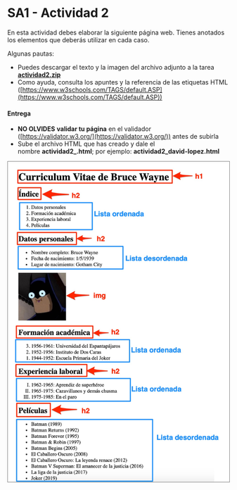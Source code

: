 # SA1 - Actividad 2

En esta actividad debes elaborar la siguiente página web. Tienes anotados los elementos que deberás utilizar en cada caso.

Algunas pautas:

*   Puedes descargar el texto y la imagen del archivo adjunto a la tarea [**actividad2.zip**](./actividad2.zip)
*   Como ayuda, consulta los apuntes y la referencia de las etiquetas HTML ([https://www.w3schools.com/TAGS/default.ASP](https://www.w3schools.com/TAGS/default.ASP))

#### **Entrega**

*   **NO OLVIDES** **validar tu página** en el validador ([https://validator.w3.org/](https://validator.w3.org/)) antes de subirla
*   Sube el archivo HTML que has creado y dale el nombre **actividad2_<tu-nombre>.html**; por ejemplo: **actividad2_david-lopez.html**

<img src="./actividad2.jpg" alt="Actividad Listas" style="border: 1px solid  gray;">